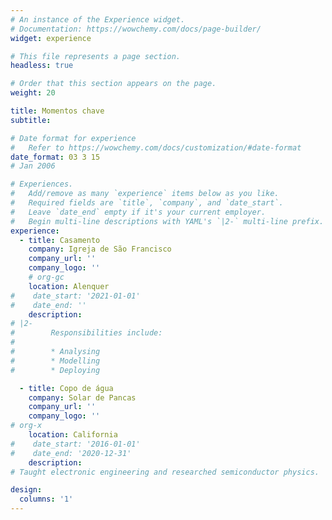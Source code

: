 ```yaml
---
# An instance of the Experience widget.
# Documentation: https://wowchemy.com/docs/page-builder/
widget: experience

# This file represents a page section.
headless: true

# Order that this section appears on the page.
weight: 20

title: Momentos chave
subtitle:

# Date format for experience
#   Refer to https://wowchemy.com/docs/customization/#date-format
date_format: 03 3 15 
# Jan 2006

# Experiences.
#   Add/remove as many `experience` items below as you like.
#   Required fields are `title`, `company`, and `date_start`.
#   Leave `date_end` empty if it's your current employer.
#   Begin multi-line descriptions with YAML's `|2-` multi-line prefix.
experience:
  - title: Casamento
    company: Igreja de São Francisco
    company_url: ''
    company_logo: ''
    # org-gc
    location: Alenquer
#    date_start: '2021-01-01'
#    date_end: ''
    description: 
# |2-
#        Responsibilities include:
#        
#        * Analysing
#        * Modelling
#        * Deploying

  - title: Copo de água
    company: Solar de Pancas
    company_url: ''
    company_logo: ''
# org-x
    location: California
#    date_start: '2016-01-01'
#    date_end: '2020-12-31'
    description: 
# Taught electronic engineering and researched semiconductor physics.

design:
  columns: '1'
---
```

